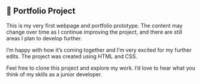 ## 📁 Portfolio Project 

This is my very first webpage and portfolio prototype.
The content may change over time as I continue improving the project, and there are still areas I plan to develop further.

I’m happy with how it’s coming together and I’m very excited for my further edits.
The project was created using HTML and CSS.

Feel free to clone this project and explore my work. I’d love to hear what you think of my skills as a junior developer.



